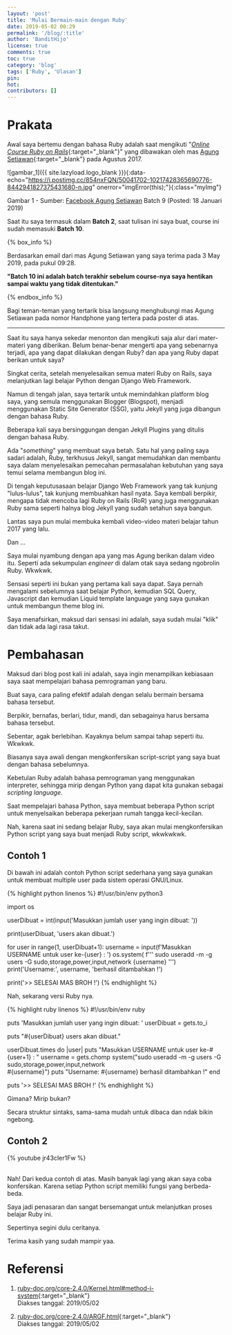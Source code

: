 ```yaml
---
layout: 'post'
title: 'Mulai Bermain-main dengan Ruby'
date: 2019-05-02 00:29
permalink: '/blog/:title'
author: 'BanditHijo'
license: true
comments: true
toc: true
category: 'blog'
tags: ['Ruby', 'Ulasan']
pin:
hot:
contributors: []
---
```


<!-- BANNER OF THE POST -->
<!-- <img class="post&#45;body&#45;img" src="{{ site.lazyload.logo_blank_banner }}" data&#45;echo="#" alt="banner"> -->

# Prakata

Awal saya bertemu dengan bahasa Ruby adalah saat mengikuti "[*Online Course Ruby on Rails*](https://www.idrails.com/training-ruby-on-rails){:target="_blank"}" yang dibawakan oleh mas [Agung Setiawan](http://agung-setiawan.com/){:target="_blank"} pada Agustus 2017.

![gambar_1]({{ site.lazyload.logo_blank }}){:data-echo="https://i.postimg.cc/854nxFQN/50041702-10217428365690776-8442941827375431680-n.jpg" onerror="imgError(this);"}{:class="myImg"}
<p class="img-caption">Gambar 1 - Sumber: <a href="https://www.facebook.com/photo.php?fbid=10217428365610774&set=pb.1524018222.-2207520000.1556728701.&type=3&theater" target="_blank">Facebook Agung Setiawan</a> Batch 9 (Posted: 18 Januari 2019)</p>

Saat itu saya termasuk dalam **Batch 2**, saat tulisan ini saya buat, course ini sudah memasuki **Batch 10**.

{% box_info %}
<p>Berdasarkan email dari mas Agung Setiawan yang saya terima pada 3 May 2019, pada pukul 09:28.</p>
<p><b>"Batch 10 ini adalah batch terakhir sebelum course-nya saya hentikan sampai waktu yang tidak ditentukan."</b></p>
{% endbox_info %}

Bagi teman-teman yang tertarik bisa langsung menghubungi mas Agung Setiawan pada nomor Handphone yang tertera pada poster di atas.

---

Saat itu saya hanya sekedar menonton dan mengikuti saja alur dari mater-materi yang diberikan. Belum benar-benar mengerti apa yang sebenarnya terjadi, apa yang dapat dilakukan dengan Ruby? dan apa yang Ruby dapat berikan untuk saya?

Singkat cerita, setelah menyelesaikan semua materi Ruby on Rails, saya melanjutkan lagi belajar Python dengan Django Web Framework.

Namun di tengah jalan, saya tertarik untuk memindahkan platform blog saya, yang semula menggunakan Blogger (Blogspot), menjadi menggunakan Static Site Generator (SSG), yaitu Jekyll yang juga dibangun dengan bahasa Ruby.

Beberapa kali saya bersinggungan dengan Jekyll Plugins yang ditulis dengan bahasa Ruby.

Ada "*something*" yang membuat saya betah. Satu hal yang paling saya sadari adalah, Ruby, terkhusus Jekyll, sangat memudahkan dan membantu saya dalam menyelesaikan pemecahan permasalahan kebutuhan yang saya temui selama membangun blog ini.

Di tengah keputusasaan belajar Django Web Framework yang tak kunjung "lulus-lulus", tak kunjung membuahkan hasil nyata. Saya kembali berpikir, mengapa tidak mencoba lagi Ruby on Rails (RoR) yang juga menggunakan Ruby sama seperti halnya blog Jekyll yang sudah setahun saya bangun.

Lantas saya pun mulai membuka kembali video-video materi belajar tahun 2017 yang lalu.

Dan ...

Saya mulai nyambung dengan apa yang mas Agung berikan dalam video itu. Seperti ada sekumpulan *engineer* di dalam otak saya sedang ngobrolin Ruby. Wkwkwk.

Sensasi seperti ini bukan yang pertama kali saya dapat. Saya pernah mengalami sebelumnya saat belajar Python, kemudian SQL Query, Javascript dan kemudian Liquid template language yang saya gunakan untuk membangun theme blog ini.

Saya menafsirkan, maksud dari sensasi ini adalah, saya sudah mulai "klik" dan tidak ada lagi rasa takut.

# Pembahasan

Maksud dari blog post kali ini adalah, saya ingin menampilkan kebiasaan saya saat mempelajari bahasa pemrograman yang baru.

Buat saya, cara paling efektif adalah dengan selalu bermain bersama bahasa tersebut.

Berpikir, bernafas, berlari, tidur, mandi, dan sebagainya harus bersama bahasa tersebut.

Sebentar, agak berlebihan. Kayaknya belum sampai tahap seperti itu. Wkwkwk.

Biasanya saya awali dengan mengkonfersikan script-script yang saya buat dengan bahasa sebelumnya.

Kebetulan Ruby adalah bahasa pemrograman yang menggunakan interpreter, sehingga mirip dengan Python yang dapat kita gunakan sebagai *scripting language*.

Saat mempelajari bahasa Python, saya membuat beberapa Python script untuk menyelsaikan beberapa pekerjaan rumah tangga kecil-kecilan.

Nah, karena saat ini sedang belajar Ruby, saya akan mulai mengkonfersikan Python script yang saya buat menjadi Ruby script, wkwkwkwk.

## Contoh 1

Di bawah ini adalah contoh Python script sederhana yang saya gunakan untuk membuat multiple user pada sistem operasi GNU/Linux.

{% highlight python linenos %}
#!/usr/bin/env python3

import os

userDibuat = int(input('Masukkan jumlah user yang ingin dibuat: '))

print(userDibuat, 'users akan dibuat.')

for user in range(1, userDibuat+1):
    username = input(f'Masukkan USERNAME untuk user ke-{user} : ')
    os.system(
        f'''
        sudo useradd -m -g users -G sudo,storage,power,input,network {username}
        ''')
    print('Username:', username, 'berhasil ditambahkan !')

print('>> SELESAI MAS BROH !')
{% endhighlight %}

Nah, sekarang versi Ruby nya.

{% highlight ruby linenos %}
#!/usr/bin/env ruby

puts 'Masukkan jumlah user yang ingin dibuat: '
userDibuat = gets.to_i

puts "#{userDibuat} users akan dibuat."

userDibuat.times do |user|
    puts "Masukkan USERNAME untuk user ke-#{user+1} : "
    username = gets.chomp
    system("sudo useradd -m -g users -G sudo,storage,power,input,network \
           #{username}")
    puts "Username: #{username} berhasil ditambahkan !"
end

puts '>> SELESAI MAS BROH !'
{% endhighlight %}

Gimana? Mirip bukan?

Secara struktur sintaks, sama-sama mudah untuk dibaca dan ndak bikin ngebong.


## Contoh 2

{% youtube jr43cIer1Fw %}

<br>
Nah! Dari kedua contoh di atas. Masih banyak lagi yang akan saya coba konfersikan. Karena setiap Python script memiliki fungsi yang berbeda-beda.

Saya jadi penasaran dan sangat bersemangat untuk melanjutkan proses belajar Ruby ini.

Sepertinya segini dulu ceritanya.

Terima kasih yang sudah mampir yaa.


# Referensi

1. [ruby-doc.org/core-2.4.0/Kernel.html#method-i-system](https://ruby-doc.org/core-2.4.0/Kernel.html#method-i-system){:target="_blank"}
<br>Diakses tanggal: 2019/05/02

2. [ruby-doc.org/core-2.4.0/ARGF.html](https://ruby-doc.org/core-2.4.0/ARGF.html){:target="_blank"}
<br>Diakses tanggal: 2019/05/02

